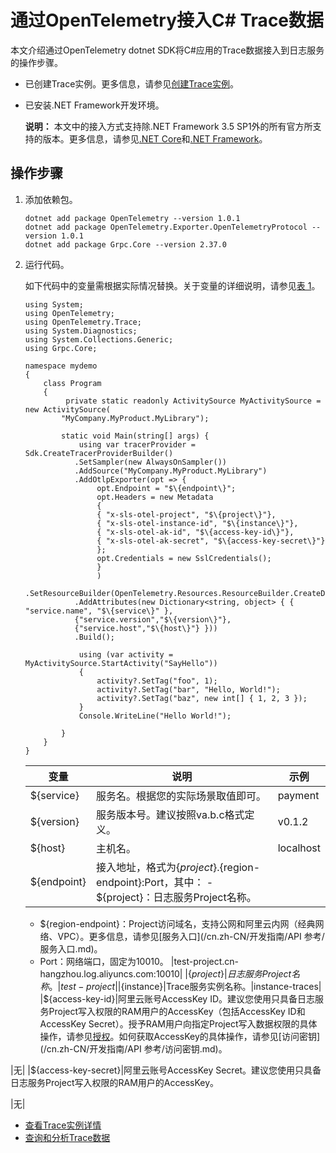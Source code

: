 # 通过OpenTelemetry接入C\# Trace数据

本文介绍通过OpenTelemetry dotnet SDK将C\#应用的Trace数据接入到日志服务的操作步骤。

-   已创建Trace实例。更多信息，请参见[创建Trace实例](/cn.zh-CN/Trace服务/创建Trace实例.md)。
-   已安装.NET Framework开发环境。

    **说明：** 本文中的接入方式支持除.NET Framework 3.5 SP1外的所有官方所支持的版本。更多信息，请参见[.NET Core](https://dotnet.microsoft.com/download/dotnet-core)和[.NET Framework](https://dotnet.microsoft.com/download/dotnet-framework)。


## 操作步骤

1.  添加依赖包。

    ```
    dotnet add package OpenTelemetry --version 1.0.1
    dotnet add package OpenTelemetry.Exporter.OpenTelemetryProtocol --version 1.0.1
    dotnet add package Grpc.Core --version 2.37.0
    ```

2.  运行代码。

    如下代码中的变量需根据实际情况替换。关于变量的详细说明，请参见[表 1](#table_h57_p2p_lra)。

    ```
    using System;
    using OpenTelemetry;
    using OpenTelemetry.Trace;
    using System.Diagnostics;
    using System.Collections.Generic;
    using Grpc.Core;
    
    namespace mydemo
    {
        class Program
        {
             private static readonly ActivitySource MyActivitySource = new ActivitySource(
            "MyCompany.MyProduct.MyLibrary");
    
            static void Main(string[] args) {
                using var tracerProvider = Sdk.CreateTracerProviderBuilder()
               .SetSampler(new AlwaysOnSampler())
               .AddSource("MyCompany.MyProduct.MyLibrary")
               .AddOtlpExporter(opt => {
                    opt.Endpoint = "$\{endpoint\}";
                    opt.Headers = new Metadata
                    {
                    { "x-sls-otel-project", "$\{project\}"},
                    { "x-sls-otel-instance-id", "$\{instance\}"},
                    { "x-sls-otel-ak-id", "$\{access-key-id\}"},
                    { "x-sls-otel-ak-secret", "$\{access-key-secret\}"}
                    };
                    opt.Credentials = new SslCredentials();
                    }
                    )
                .SetResourceBuilder(OpenTelemetry.Resources.ResourceBuilder.CreateDefault()
               .AddAttributes(new Dictionary<string, object> { { "service.name", "$\{service\}" },
               {"service.version","$\{version\}"},
               {"service.host","$\{host\}"} }))
               .Build();
    
                using (var activity = MyActivitySource.StartActivity("SayHello"))
                {
                    activity?.SetTag("foo", 1);
                    activity?.SetTag("bar", "Hello, World!");
                    activity?.SetTag("baz", new int[] { 1, 2, 3 });
                }
                Console.WriteLine("Hello World!");
    
            } 
        }
    }
    ```

    |变量|说明|示例|
    |--|--|--|
    |$\{service\}|服务名。根据您的实际场景取值即可。|payment|
    |$\{version\}|服务版本号。建议按照va.b.c格式定义。|v0.1.2|
    |$\{host\}|主机名。|localhost|
    |$\{endpoint\}|接入地址，格式为$\{project\}.$\{region-endpoint\}:Port，其中：    -   $\{project\}：日志服务Project名称。
    -   $\{region-endpoint\}：Project访问域名，支持公网和阿里云内网（经典网络、VPC）。更多信息，请参见[服务入口](/cn.zh-CN/开发指南/API 参考/服务入口.md)。
    -   Port：网络端口，固定为10010。
|test-project.cn-hangzhou.log.aliyuncs.com:10010|
    |$\{project\}|日志服务Project名称。|test-project|
    |$\{instance\}|Trace服务实例名称。|instance-traces|
    |$\{access-key-id\}|阿里云账号AccessKey ID。建议您使用只具备日志服务Project写入权限的RAM用户的AccessKey（包括AccessKey ID和AccessKey Secret）。授予RAM用户向指定Project写入数据权限的具体操作，请参见[授权](/cn.zh-CN/开发指南/访问控制RAM/RAM自定义授权场景.md)。如何获取AccessKey的具体操作，请参见[访问密钥](/cn.zh-CN/开发指南/API 参考/访问密钥.md)。

|无|
    |$\{access-key-secret\}|阿里云账号AccessKey Secret。建议您使用只具备日志服务Project写入权限的RAM用户的AccessKey。

|无|


-   [查看Trace实例详情](/cn.zh-CN/Trace服务/查看Trace实例详情.md)
-   [查询和分析Trace数据](/cn.zh-CN/Trace服务/查询和分析Trace数据.md)

